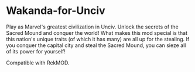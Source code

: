 # Wakanda-for-Unciv
Play as Marvel's greatest civilization in Unciv. Unlock the secrets of the Sacred Mound and conquer the world!
What makes this mod special is that this nation's unique traits (of which it has many) are all up for the stealing. If you conquer the capital city and steal the Sacred Mound, you can sieze all of its power for yourself!

Compatible with RekMOD.
